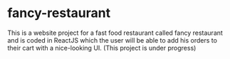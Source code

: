 # fancy-restaurant
This is a website project for a fast food restaurant called fancy restaurant and is coded in ReactJS which the user will be able to add his orders to their cart with a nice-looking UI. (This project is under progress)
